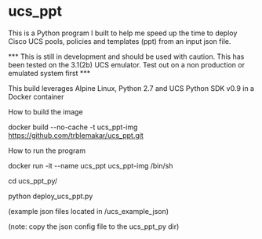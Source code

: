 # ucs_ppt
This is a Python program I built to help me speed up the time to deploy Cisco UCS pools, policies and templates (ppt) from an input json file.

*** This is still in development and should be used with caution. This has been tested on the 3.1(2b) UCS emulator. Test out on a non production or emulated system first ***

This build leverages Alpine Linux, Python 2.7 and UCS Python SDK v0.9 in a Docker container

How to build the image

docker build --no-cache -t ucs_ppt-img https://github.com/trblemakar/ucs_ppt.git

How to run the program

docker run -it --name ucs_ppt ucs_ppt-img /bin/sh

cd ucs_ppt_py/

python deploy_ucs_ppt.py

(example json files located in /ucs_example_json)

(note: copy the json config file to the ucs_ppt_py dir)
